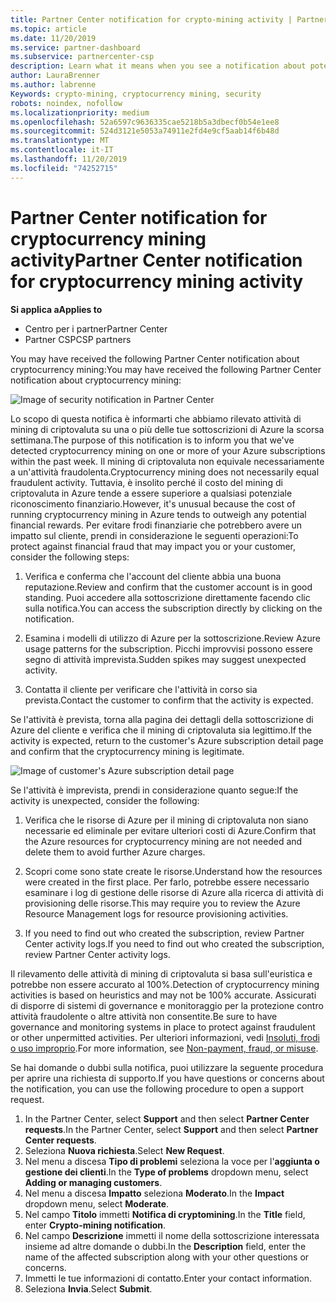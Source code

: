 ```yaml
---
title: Partner Center notification for crypto-mining activity | Partner Center
ms.topic: article
ms.date: 11/20/2019
ms.service: partner-dashboard
ms.subservice: partnercenter-csp
description: Learn what it means when you see a notification about potential cryptocurrency mining (or crypto-mining) on one or more of your Azure subscriptions.
author: LauraBrenner
ms.author: labrenne
Keywords: crypto-mining, cryptocurrency mining, security
robots: noindex, nofollow
ms.localizationpriority: medium
ms.openlocfilehash: 52a6597c9636335cae5218b5a3dbecf0b54e1ee8
ms.sourcegitcommit: 524d3121e5053a74911e2fd4e9cf5aab14f6b48d
ms.translationtype: MT
ms.contentlocale: it-IT
ms.lasthandoff: 11/20/2019
ms.locfileid: "74252715"
---
```

# <a name="partner-center-notification-for-cryptocurrency-mining-activity"></a><span data-ttu-id="6a489-104">Partner Center notification for cryptocurrency mining activity</span><span class="sxs-lookup"><span data-stu-id="6a489-104">Partner Center notification for cryptocurrency mining activity</span></span>

<span data-ttu-id="6a489-105">**Si applica a**</span><span class="sxs-lookup"><span data-stu-id="6a489-105">**Applies to**</span></span>

-  <span data-ttu-id="6a489-106">Centro per i partner</span><span class="sxs-lookup"><span data-stu-id="6a489-106">Partner Center</span></span>
-  <span data-ttu-id="6a489-107">Partner CSP</span><span class="sxs-lookup"><span data-stu-id="6a489-107">CSP partners</span></span>

<span data-ttu-id="6a489-108">You may have received the following Partner Center notification about cryptocurrency mining:</span><span class="sxs-lookup"><span data-stu-id="6a489-108">You may have received the following Partner Center notification about cryptocurrency mining:</span></span>
 
![Image of security notification in Partner Center](images/crypto1.png)

<span data-ttu-id="6a489-110">Lo scopo di questa notifica è informarti che abbiamo rilevato attività di mining di criptovaluta su una o più delle tue sottoscrizioni di Azure la scorsa settimana.</span><span class="sxs-lookup"><span data-stu-id="6a489-110">The purpose of this notification is to inform you that we've detected cryptocurrency mining on one or more of your Azure subscriptions within the past week.</span></span> <span data-ttu-id="6a489-111">Il mining di criptovaluta non equivale necessariamente a un'attività fraudolenta.</span><span class="sxs-lookup"><span data-stu-id="6a489-111">Cryptocurrency mining does not necessarily equal fraudulent activity.</span></span> <span data-ttu-id="6a489-112">Tuttavia, è insolito perché il costo del mining di criptovaluta in Azure tende a essere superiore a qualsiasi potenziale riconoscimento finanziario.</span><span class="sxs-lookup"><span data-stu-id="6a489-112">However, it's unusual because the cost of running cryptocurrency mining in Azure tends to outweigh any potential financial rewards.</span></span> <span data-ttu-id="6a489-113">Per evitare frodi finanziarie che potrebbero avere un impatto sul cliente, prendi in considerazione le seguenti operazioni:</span><span class="sxs-lookup"><span data-stu-id="6a489-113">To protect against financial fraud that may impact you or your customer, consider the following steps:</span></span>

1.  <span data-ttu-id="6a489-114">Verifica e conferma che l'account del cliente abbia una buona reputazione.</span><span class="sxs-lookup"><span data-stu-id="6a489-114">Review and confirm that the customer account is in good standing.</span></span> <span data-ttu-id="6a489-115">Puoi accedere alla sottoscrizione direttamente facendo clic sulla notifica.</span><span class="sxs-lookup"><span data-stu-id="6a489-115">You can access the subscription directly by clicking on the notification.</span></span>

2.  <span data-ttu-id="6a489-116">Esamina i modelli di utilizzo di Azure per la sottoscrizione.</span><span class="sxs-lookup"><span data-stu-id="6a489-116">Review Azure usage patterns for the subscription.</span></span> <span data-ttu-id="6a489-117">Picchi improvvisi possono essere segno di attività imprevista.</span><span class="sxs-lookup"><span data-stu-id="6a489-117">Sudden spikes may suggest unexpected activity.</span></span>

3.  <span data-ttu-id="6a489-118">Contatta il cliente per verificare che l'attività in corso sia prevista.</span><span class="sxs-lookup"><span data-stu-id="6a489-118">Contact the customer to confirm that the activity is expected.</span></span>

<span data-ttu-id="6a489-119">Se l'attività è prevista, torna alla pagina dei dettagli della sottoscrizione di Azure del cliente e verifica che il mining di criptovaluta sia legittimo.</span><span class="sxs-lookup"><span data-stu-id="6a489-119">If the activity is expected, return to the customer's Azure subscription detail page and confirm that the cryptocurrency mining is legitimate.</span></span> 


![Image of customer's Azure subscription detail page](images/crypto2.png)

<span data-ttu-id="6a489-121">Se l'attività è imprevista, prendi in considerazione quanto segue:</span><span class="sxs-lookup"><span data-stu-id="6a489-121">If the activity is unexpected, consider the following:</span></span>

1.  <span data-ttu-id="6a489-122">Verifica che le risorse di Azure per il mining di criptovaluta non siano necessarie ed eliminale per evitare ulteriori costi di Azure.</span><span class="sxs-lookup"><span data-stu-id="6a489-122">Confirm that the Azure resources for cryptocurrency mining are not needed and delete them to avoid further Azure charges.</span></span>

2.  <span data-ttu-id="6a489-123">Scopri come sono state create le risorse.</span><span class="sxs-lookup"><span data-stu-id="6a489-123">Understand how the resources were created in the first place.</span></span> <span data-ttu-id="6a489-124">Per farlo, potrebbe essere necessario esaminare i log di gestione delle risorse di Azure alla ricerca di attività di provisioning delle risorse.</span><span class="sxs-lookup"><span data-stu-id="6a489-124">This may require you to review the Azure Resource Management logs for resource provisioning activities.</span></span>

3.  <span data-ttu-id="6a489-125">If you need to find out who created the subscription, review Partner Center activity logs.</span><span class="sxs-lookup"><span data-stu-id="6a489-125">If you need to find out who created the subscription, review Partner Center activity logs.</span></span>

<span data-ttu-id="6a489-126">Il rilevamento delle attività di mining di criptovaluta si basa sull'euristica e potrebbe non essere accurato al 100%.</span><span class="sxs-lookup"><span data-stu-id="6a489-126">Detection of cryptocurrency mining activities is based on heuristics and may not be 100% accurate.</span></span> <span data-ttu-id="6a489-127">Assicurati di disporre di sistemi di governance e monitoraggio per la protezione contro attività fraudolente o altre attività non consentite.</span><span class="sxs-lookup"><span data-stu-id="6a489-127">Be sure to have governance and monitoring systems in place to protect against fraudulent or other unpermitted activities.</span></span> <span data-ttu-id="6a489-128">Per ulteriori informazioni, vedi [Insoluti, frodi o uso improprio](https://docs.microsoft.com/partner-center/non-payment--fraud--or-misuse).</span><span class="sxs-lookup"><span data-stu-id="6a489-128">For more information, see [Non-payment, fraud, or misuse](https://docs.microsoft.com/partner-center/non-payment--fraud--or-misuse).</span></span>

<span data-ttu-id="6a489-129">Se hai domande o dubbi sulla notifica, puoi utilizzare la seguente procedura per aprire una richiesta di supporto.</span><span class="sxs-lookup"><span data-stu-id="6a489-129">If you have questions or concerns about the notification, you can use the following procedure to open a support request.</span></span>

1.  <span data-ttu-id="6a489-130">In the Partner Center, select **Support** and then select **Partner Center requests**.</span><span class="sxs-lookup"><span data-stu-id="6a489-130">In the Partner Center, select **Support** and then select **Partner Center requests**.</span></span>
3.  <span data-ttu-id="6a489-131">Seleziona **Nuova richiesta**.</span><span class="sxs-lookup"><span data-stu-id="6a489-131">Select **New Request**.</span></span> 
4.  <span data-ttu-id="6a489-132">Nel menu a discesa **Tipo di problemi** seleziona la voce per l'**aggiunta o gestione dei clienti**.</span><span class="sxs-lookup"><span data-stu-id="6a489-132">In the **Type of problems** dropdown menu, select **Adding or managing customers**.</span></span>
5.  <span data-ttu-id="6a489-133">Nel menu a discesa **Impatto** seleziona **Moderato**.</span><span class="sxs-lookup"><span data-stu-id="6a489-133">In the **Impact** dropdown menu, select **Moderate**.</span></span>
6.  <span data-ttu-id="6a489-134">Nel campo **Titolo** immetti **Notifica di cryptomining**.</span><span class="sxs-lookup"><span data-stu-id="6a489-134">In the **Title** field, enter **Crypto-mining notification**.</span></span>
7.  <span data-ttu-id="6a489-135">Nel campo **Descrizione** immetti il nome della sottoscrizione interessata insieme ad altre domande o dubbi.</span><span class="sxs-lookup"><span data-stu-id="6a489-135">In the **Description** field, enter the name of the affected subscription along with your other questions or concerns.</span></span> 
8.  <span data-ttu-id="6a489-136">Immetti le tue informazioni di contatto.</span><span class="sxs-lookup"><span data-stu-id="6a489-136">Enter your contact information.</span></span>
9.  <span data-ttu-id="6a489-137">Seleziona **Invia**.</span><span class="sxs-lookup"><span data-stu-id="6a489-137">Select **Submit**.</span></span>



